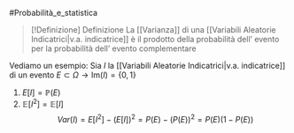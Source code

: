 #Probabilità_e_statistica 
>[!Definizione]  Definizione
>La [[Varianza]] di una [[Variabili Aleatorie Indicatrici|v.a. indicatrice]] è il prodotto della probabilità dell’ evento per la probabilità dell’ evento complementare

Vediamo un esempio:
Sia $I$ la [[Variabili Aleatorie Indicatrici|v.a. indicatrice]] di un evento $E\subset \Omega\to \mathrm{Im}(I)=\{0,1\}$
1. $E[I]=\mathbb{P}(E)$
2. $\mathbb{E}[I^2]=\mathbb{E}[I]$
$$Var(I) = E[I^2] - (E[I])^2 = P(E) - (P(E))^2 = P(E) (1 - P(E))$$